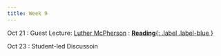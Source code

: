 ```yaml
---
title: Week 9
---
```


Oct 21
: Guest Lecture: [Luther McPherson](https://www.linkedin.com/in/luther-lee-mcpherson-iv-853491b9/)
: [**Reading**{: .label .label-blue }]()


Oct 23
: Student-led Discussoin
